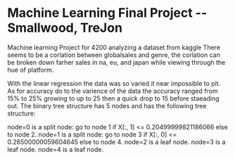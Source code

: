 # Machine Learning Final Project -- Smallwood, TreJon
 Machine learning Project for 4200 analyzing a dataset from kaggle
There seems to be a corlation between globalsales and genre, the corlation can be broken down farher sales in na, eu, and japan while viewing through the hue of platform.

With the linear regression the data was so varied it near impossible to plt. As for accuracy do to the varience of the data the accuracy ranged from 15% to 25% growing to up to 25 then a quick drop to 15 before staeading out.
The binary tree structure has 5 nodes and has the following tree structure:

node=0 is a split node: go to node 1 if X[:, 1] <= 0.20499999821186066 else to node 2.
	node=1 is a split node: go to node 3 if X[:, 0] <= 0.26500000059604645 else to node 4.
	node=2 is a leaf node.
		node=3 is a leaf node.
		node=4 is a leaf node.
